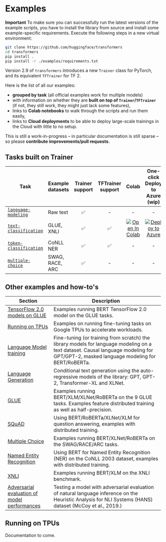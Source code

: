 # Examples

**Important**
To make sure you can successfully run the latest versions of the example scripts, you have to install the library from source and install some example-specific requirements.
Execute the following steps in a new virtual environment:

```bash
git clone https://github.com/huggingface/transformers
cd transformers
pip install .
pip install -r ./examples/requirements.txt
```

Version 2.9 of `transformers` introduces a new `Trainer` class for PyTorch, and its equivalent `TFTrainer` for TF 2.

Here is the list of all our examples:
- **grouped by task** (all official examples work for multiple models)
- with information on whether they are **built on top of `Trainer`/`TFTrainer`** (if not, they still work, they might just lack some features),
- links to **Colab notebooks** to walk through the scripts and run them easily,
- links to **Cloud deployments** to be able to deploy large-scale trainings in the Cloud with little to no setup.

This is still a work-in-progress – in particular documentation is still sparse – so please **contribute improvements/pull requests.**


## Tasks built on Trainer

| Task | Example datasets | Trainer support | TFTrainer support | Colab | One-click Deploy to Azure (wip) | 
|---|---|:---:|:---:|:---:|:---:|
| [`language-modeling`](examples/language-modeling) | Raw text | ✅ | - | - | - |
| [`text-classification`](examples/text-classification) | GLUE, XNLI | ✅ | ✅ | [![Open In Colab](https://colab.research.google.com/assets/colab-badge.svg)](https://colab.research.google.com/github/huggingface/transformers/blob/master/notebooks/trainer/01_text_classification.ipynb) | [![Deploy to Azure](https://aka.ms/deploytoazurebutton)](https://portal.azure.com/#create/Microsoft.Template/uri/https%3A%2F%2Fraw.githubusercontent.com%2FAzure%2Fazure-quickstart-templates%2Fmaster%2F101-storage-account-create%2Fazuredeploy.json) |
| [`token-classification`](examples/token-classification) | CoNLL NER | ✅ | ✅ | - | - |
| [`multiple-choice`](examples/multiple-choice) | SWAG, RACE, ARC | ✅ | - | - | - |



## Other examples and how-to's

| Section | Description |
|---|---|
| [TensorFlow 2.0 models on GLUE](#TensorFlow-2.0-Bert-models-on-GLUE) | Examples running BERT TensorFlow 2.0 model on the GLUE tasks. |
| [Running on TPUs](#running-on-tpus) | Examples on running fine-tuning tasks on Google TPUs to accelerate workloads. |
| [Language Model training](#language-model-training) | Fine-tuning (or training from scratch) the library models for language modeling on a text dataset. Causal language modeling for GPT/GPT-2, masked language modeling for BERT/RoBERTa. |
| [Language Generation](text-generation) | Conditional text generation using the auto-regressive models of the library: GPT, GPT-2, Transformer-XL and XLNet. |
| [GLUE](text-classification) | Examples running BERT/XLM/XLNet/RoBERTa on the 9 GLUE tasks. Examples feature distributed training as well as half-precision. |
| [SQuAD](#squad) | Using BERT/RoBERTa/XLNet/XLM for question answering, examples with distributed training. |
| [Multiple Choice](#multiple-choice) | Examples running BERT/XLNet/RoBERTa on the SWAG/RACE/ARC tasks. |
| [Named Entity Recognition](https://github.com/huggingface/transformers/tree/master/examples/token-classification) | Using BERT for Named Entity Recognition (NER) on the CoNLL 2003 dataset, examples with distributed training. |
| [XNLI](text-classification) | Examples running BERT/XLM on the XNLI benchmark. |
| [Adversarial evaluation of model performances](#adversarial-evaluation-of-model-performances) | Testing a model with adversarial evaluation of natural language inference on the Heuristic Analysis for NLI Systems (HANS) dataset (McCoy et al., 2019.) |

## Running on TPUs

Documentation to come.
